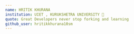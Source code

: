 ```yaml
---
name: HRITIK KHURANA
institution: UIET , KURUKSHETRA UNIVERSITY 🚩 
quote: Great Developers never stop forking and learning
github_user: hritikkhurana10sm
---
```

